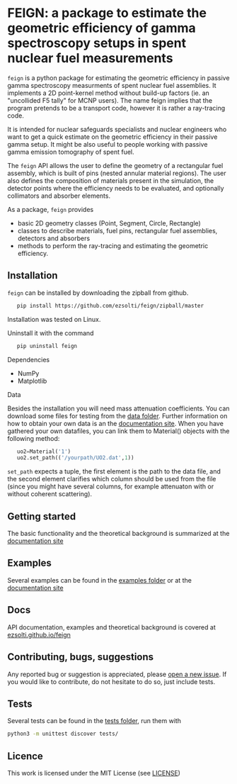 # FEIGN: a package to estimate the geometric efficiency of  gamma spectroscopy setups in spent nuclear fuel measurements

``feign`` is a python package for estimating the geometric efficiency in passive gamma spectroscopy measurments of spent nuclear fuel assemblies. It implements a 2D point-kernel method without build-up factors (ie. an "uncollided F5 tally" for MCNP users). The name feign implies that the program pretends to be a transport code, however it is rather a ray-tracing code. 

It is intended for nuclear safeguards specialists and nuclear engineers who want to get a quick estimate on the geometric efficiency in their passive gamma setup. It might be also useful to people working with passive gamma emission tomography of spent fuel.

The ``feign`` API allows the user to define the geometry of a rectangular fuel assembly, which is built of pins (nested annular material regions). The user also defines the composition of materials present in the simulation, the detector points where the efficiency needs to be evaluated, and optionally collimators and absorber elements. 

As a package, ``feign`` provides

- basic 2D geometry classes (Point, Segment, Circle, Rectangle)
- classes to describe materials, fuel pins, rectangular fuel assemblies, detectors and absorbers
- methods to perform the ray-tracing and estimating the geometric efficiency.

Installation
------------

``feign`` can be installed by downloading the zipball from github.

```bash
   pip install https://github.com/ezsolti/feign/zipball/master
```

Installation was tested on Linux.

Uninstall it with the command

```bash
   pip uninstall feign
```

Dependencies

- NumPy
- Matplotlib

Data 

Besides the installation you will need mass attenuation coefficients. You can download some files for testing from the [data folder](https://github.com/ezsolti/feign/tree/master/data). Further information on how to obtain your own data is an the [documentation site](https://ezsolti.github.io/feign/installation.html). When you have gathered your own datafiles, you can link them to Material() objects with the following method:

```python
   uo2=Material('1')
   uo2.set_path(('/yourpath/UO2.dat',1))
```

`set_path` expects a tuple, the first element is the path to the data file, and the second element clarifies which column should be used from the file (since you might have several columns, for example attenuaton with or without coherent scattering).

Getting started
---------------

The basic functionality and the theoretical background is summarized at the [documentation site](https://ezsolti.github.io/feign/quickstart.html)

Examples
--------

Several examples can be found in the [examples folder](https://github.com/ezsolti/feign/tree/master/examples) or at the [documentation site](https://ezsolti.github.io/feign/examples.html)

Docs
----

API documentation, examples and theoretical background is covered at [ezsolti.github.io/feign](https://ezsolti.github.io/feign/examples.html)

Contributing, bugs, suggestions
-------------------------------

Any reported bug or suggestion is appreciated, please [open a new issue](https://github.com/ezsolti/feign/issues/new). If you would like to contribute, do not hesitate to do so, just include tests.

Tests
-----

Several tests can be found in the [tests folder](https://github.com/ezsolti/feign/tree/master/tests), run them with

```bash
python3 -m unittest discover tests/
```

Licence
-------

This work is licensed under the MIT License (see [LICENSE](https://github.com/ezsolti/feign/blob/master/LICENSE))


